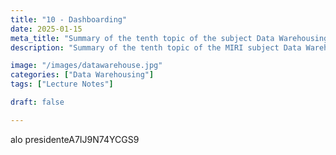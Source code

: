 ```yaml
---
title: "10 - Dashboarding"
date: 2025-01-15
meta_title: "Summary of the tenth topic of the subject Data Warehousing"
description: "Summary of the tenth topic of the MIRI subject Data Warehousing and On-Line Analytical Processing (OLAP)."

image: "/images/datawarehouse.jpg"
categories: ["Data Warehousing"]
tags: ["Lecture Notes"]

draft: false

---
```

alo presidenteA7IJ9N74YCGS9

